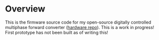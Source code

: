 # Overview
This is the firmware source code for my open-source digitally controlled multiphase forward
converter ([hardware repo](https://github.com/AdamC19/Multiphase-Converter)).
This is a work in progress! First prototype has not been built as of writing
this!
